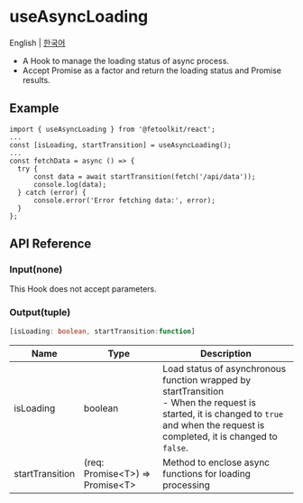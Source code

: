# useAsyncLoading

English | [한국어](../ko/hook_useasyncloading.md)

- A Hook to manage the loading status of async process.
- Accept Promise as a factor and return the loading status and Promise results.

## Example

```tsx
import { useAsyncLoading } from '@fetoolkit/react';
...
const [isLoading, startTransition] = useAsyncLoading();
...
const fetchData = async () => {
  try {
      const data = await startTransition(fetch('/api/data'));
      console.log(data);
  } catch (error) {
      console.error('Error fetching data:', error);
  }
};
```

## API Reference

### Input(none)

This Hook does not accept parameters.

### Output(tuple)

```typescript
[isLoading: boolean, startTransition:function]
```

| Name            | Type                                | Description                                                                                                                                                                              |
| --------------- | ----------------------------------- | ---------------------------------------------------------------------------------------------------------------------------------------------------------------------------------------- |
| isLoading       | boolean                             | Load status of asynchronous function wrapped by startTransition <br> - When the request is started, it is changed to `true` and when the request is completed, it is changed to `false`. |
| startTransition | (req: Promise\<T\>) => Promise\<T\> | Method to enclose async functions for loading processing                                                                                                                                 |
